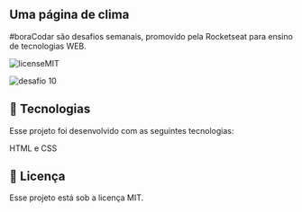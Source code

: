 Uma página de clima
-
#boraCodar são desafios semanais, promovido pela Rocketseat para ensino de tecnologias WEB.

![licenseMIT](https://user-images.githubusercontent.com/124744877/232588242-787a8488-535c-4c8d-b05f-a92606454ca1.svg)

![desafio 10](https://user-images.githubusercontent.com/124744877/232588282-caf1dcd6-03c3-4942-a26f-81dfc56fb4ad.jpg)

🚀 Tecnologias
-
Esse projeto foi desenvolvido com as seguintes tecnologias:

HTML e CSS

📝 Licença
-
Esse projeto está sob a licença MIT.
